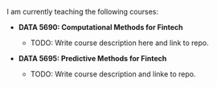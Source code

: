 I am currently teaching the following courses: 

- **DATA 5690: Computational Methods for Fintech**
    - TODO: Write course description here and link to repo.


- **DATA 5695: Predictive Methods for Fintech**
    - TODO: Write course description and linke to repo.
